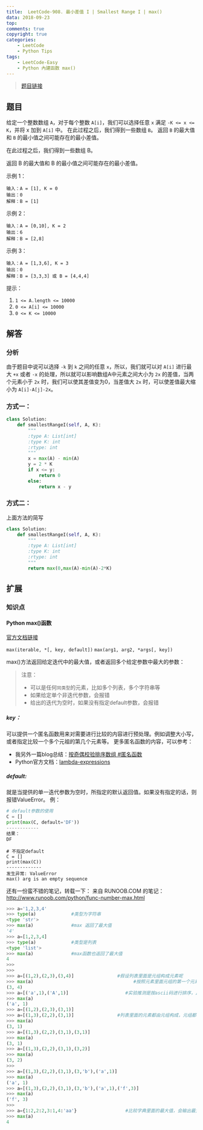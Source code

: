 ```yaml
---
title:  LeetCode-908. 最小差值 I | Smallest Range I | max()
data: 2018-09-23
top: 
comments: true
copyright: true
categories:
    - LeetCode
    - Python Tips
tags:
    - LeetCode-Easy
    - Python 內建函数 max()
---
```


> [题目链接](https://leetcode-cn.com/problems/smallest-range-i/)

## 题目

给定一个整数数组 `A`，对于每个整数 `A[i]`，我们可以选择任意 `x` 满足 `-K <= x <= K`，并将 x 加到 `A[i]` 中。
在此过程之后，我们得到一些数组 `B`。
返回 `B` 的最大值和 `B` 的最小值之间可能存在的最小差值。


在此过程之后，我们得到一些数组 B。

返回 B 的最大值和 B 的最小值之间可能存在的最小差值。

示例 1：
```
输入：A = [1], K = 0
输出：0
解释：B = [1]
```
<!-- more -->
示例 2：
```
输入：A = [0,10], K = 2
输出：6
解释：B = [2,8]
```

示例 3：
```
输入：A = [1,3,6], K = 3
输出：0
解释：B = [3,3,3] 或 B = [4,4,4]
```

提示：
1. `1 <= A.length <= 10000`
2. `0 <= A[i] <= 10000`
3. `0 <= K <= 10000`


## 解答
### 分析
由于题目中说可以选择 `-k` 到 `k` 之间的任意 `x`，所以，我们就可以对 `A[i]` 进行最大 `+x` 或者 `-x` 的处理，所以就可以影响数组A中元素之间大小为 `2x` 的差值，当两个元素小于 `2x` 时，我们可以使其差值变为0，当差值大 `2x` 时，可以使差值最大缩小为 `A[i]-A[j]-2x`。
### 方式一：

```py
class Solution:
    def smallestRangeI(self, A, K):
        """
        :type A: List[int]
        :type K: int
        :rtype: int
        """
        x = max(A) - min(A)
        y = 2 * K
        if x <= y:
            return 0
        else:
            return x - y
```
### 方式二：

上面方法的简写

```py
class Solution:
    def smallestRangeI(self, A, K):
        """
        :type A: List[int]
        :type K: int
        :rtype: int
        """
        return max(0,max(A)-min(A)-2*K)
```

## 扩展
### 知识点
#### Python max()函数
[官方文档链接](https://docs.python.org/3.6/library/functions.html#max)

`max(iterable, *[, key, default])`
`max(arg1, arg2, *args[, key])`

max()方法返回给定迭代中的最大值，或者返回多个给定参数中最大的参数：
> 注意：
> - 可以是任何`同类型`的元素，比如多个列表，多个字符串等
> - 如果给定单个非迭代参数，会报错
> - 给出的迭代为空时，如果没有指定default参数，会报错

##### key：
可以提供一个匿名函数用来对需要进行比较的内容进行预处理。例如调整大小写，或者指定比较一个多个元祖的第几个元素等。
更多匿名函数的内容，可以参考：
- 我另外一篇blog总结：[按奇偶校验排序数组 #匿名函数](https://nsdf.top/leetcode-905-按奇偶校验排序数组-sort-array-by-parity-list-sort-lambda.html#2-匿名函数：)
- Python官方文档：[lambda-expressions](https://docs.python.org/3/tutorial/controlflow.html#lambda-expressions)



##### default:

就是当提供的单一迭代参数为空时，所指定的默认返回值。如果没有指定的话，则报错ValueError。
例：

```py
# default参数的使用
C = []
print(max(C, default='DF'))
------------
结果：
DF
```

```
# 不指定default
C = []
print(max(C))
-------------
发生异常: ValueError
max() arg is an empty sequence
```


还有一份蛮不错的笔记，转载一下：
来自 RUNOOB.COM 的笔记：http://www.runoob.com/python/func-number-max.html
```python
>>> a='1,2,3,4'
>>> type(a)             #类型为字符串
<type 'str'>
>>> max(a)              #max 返回了最大值
'4'
>>> a=[1,2,3,4]
>>> type(a)             #类型是列表
<type 'list'>
>>> max(a)              #max函数也返回了最大值
4
>>>
>>>
>>> a=[(1,2),(2,3),(3,4)]                #假设列表里面是元组构成元素呢
>>> max(a)                                     #按照元素里面元组的第一个元素的排列顺序，输出最大值（如果第一个元素相同，则比较第二个元素，输出最大值）据推理是按ascii码进行排序的
(3, 4)
>>> a=[('a',1),('A',1)]                     #实验推测是按ascii码进行排序，比较  a  和   A 的值，得出a > A   ,  因为ascii 码里面，按照排列顺序 小 a在 A的后面
>>> max(a)
('a', 1)
>>> a=[(1,2),(2,3),(3,1)]
>>> a=[(1,3),(2,2),(3,1)]                #列表里面的元素都由元组构成，元组都由数字组成，输出最大值
>>> max(a)
(3, 1)
>>> a=[(1,3),(2,2),(3,1),(3,1)]
>>> max(a)
(3, 1)
>>> a=[(1,3),(2,2),(3,1),(3,2)]
>>> max(a)
(3, 2)
>>> 
>>> a=[(1,3),(2,2),(3,1),(3,'b'),('a',1)]
>>> max(a)
('a', 1)
>>> a=[(1,3),(2,2),(3,1),(3,'b'),('a',1),('f',3)]
>>> max(a)
('f', 3)
>>> 
>>> a={1:2,2:2,3:1,4:'aa'}                  #比较字典里面的最大值，会输出最大的键值
>>> max(a)
4
```

